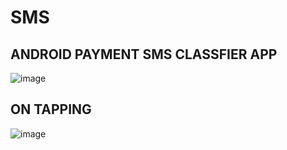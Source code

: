 # SMS
## ANDROID PAYMENT SMS CLASSFIER APP

![image](https://user-images.githubusercontent.com/69498031/130270106-f5ad5f99-73d3-44a9-b70e-3a35f57af868.png)

## ON TAPPING

![image](https://user-images.githubusercontent.com/69498031/130270123-d100c687-420a-4467-a2fe-a1b673046e68.png)

